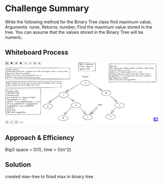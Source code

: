 # Challenge Summary
Write the following method for the Binary Tree class find maximum value, Arguments: none, Returns: number,
Find the maximum value stored in the tree. You can assume that the values stored in the Binary Tree will be numeric.

## Whiteboard Process
![imaage](./assets/tree-Max.png)

## Approach & Efficiency

BigO space = O(1), time = O(n^2)

## Solution
created max-tree to finad max in binary tree